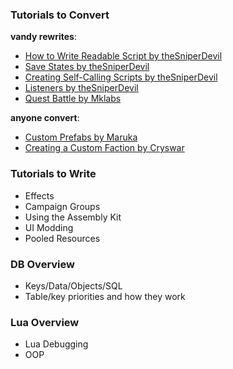 ### Tutorials to Convert

**vandy rewrites**:
- [How to Write Readable Script by theSniperDevil](https://steamcommunity.com/sharedfiles/filedetails/?id=1218756773)
- [Save States by theSniperDevil](https://steamcommunity.com/sharedfiles/filedetails/?id=1312564661)
- [Creating Self-Calling Scripts by theSniperDevil](https://steamcommunity.com/sharedfiles/filedetails/?id=1312347007)
- [Listeners by theSniperDevil](https://steamcommunity.com/sharedfiles/filedetails/?id=1314628727)
- [Quest Battle by Mklabs](https://steamcommunity.com/workshop/filedetails/discussion/1556936886/1752358461546273776/)

**anyone convert**:
- [Custom Prefabs by Maruka](http://steamcommunity.com/sharedfiles/filedetails/?id=1201835399)
- [Creating a Custom Faction by Cryswar](https://steamcommunity.com/sharedfiles/filedetails/?id=1745518466)

### Tutorials to Write

- Effects
- Campaign Groups
- Using the Assembly Kit
- UI Modding
- Pooled Resources

### DB Overview

- Keys/Data/Objects/SQL
- Table/key priorities and how they work

### Lua Overview

- Lua Debugging
- OOP